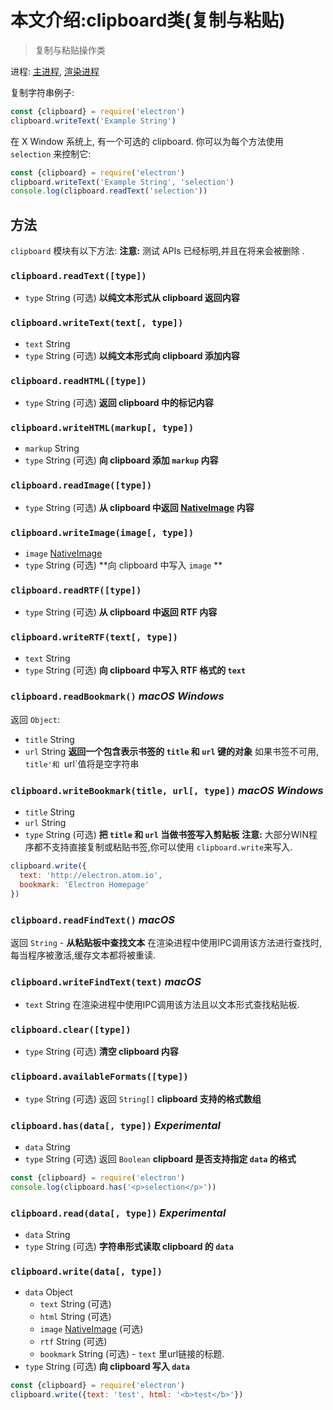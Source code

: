 # 本文介绍:clipboard类(复制与粘贴)
> 复制与粘贴操作类

进程: [主进程](../glossary.md#main-process), [渲染进程](../glossary.md#renderer-process)

复制字符串例子:
```JavaScript
const {clipboard} = require('electron')
clipboard.writeText('Example String')
```
在 X Window 系统上, 有一个可选的 clipboard. 你可以为每个方法使用 `selection` 来控制它:
```JavaScript
const {clipboard} = require('electron')
clipboard.writeText('Example String', 'selection')
console.log(clipboard.readText('selection'))
```

## 方法
 `clipboard` 模块有以下方法:
 **注意:** 测试 APIs 已经标明,并且在将来会被删除 .

### `clipboard.readText([type])`
* `type` String (可选)
 **以纯文本形式从 clipboard 返回内容**
 
### `clipboard.writeText(text[, type])`
* `text` String
* `type` String (可选)
 **以纯文本形式向 clipboard 添加内容**

### `clipboard.readHTML([type])`
* `type` String (可选)
 **返回 clipboard 中的标记内容**

### `clipboard.writeHTML(markup[, type])`
* `markup` String
* `type` String (可选)
 **向 clipboard 添加 `markup` 内容**

### `clipboard.readImage([type])`
* `type` String (可选)
 **从 clipboard 中返回 [NativeImage](native-image.md) 内容**

### `clipboard.writeImage(image[, type])`
* `image` [NativeImage](native-image.md)
* `type` String (可选)
 **向 clipboard 中写入 `image` **

### `clipboard.readRTF([type])`
* `type` String (可选)
 **从 clipboard 中返回 RTF 内容**

### `clipboard.writeRTF(text[, type])`
* `text` String
* `type` String (可选)
 **向 clipboard 中写入 RTF 格式的 `text`**

### `clipboard.readBookmark()` _macOS_ _Windows_
返回 `Object`:
* `title` String
* `url` String
 **返回一个包含表示书签的 `title` 和 `url` 键的对象**
 如果书签不可用, `title'和 `url`值将是空字符串


### `clipboard.writeBookmark(title, url[, type])` _macOS_ _Windows_
* `title` String
* `url` String
* `type` String (可选)
 **把 `title` 和 `url` 当做书签写入剪贴板**
 **注意:** 大部分WIN程序都不支持直接复制或粘贴书签,你可以使用 `clipboard.write`来写入.
 
```JavaScript
clipboard.write({
  text: 'http://electron.atom.io',
  bookmark: 'Electron Homepage'
})
```

### `clipboard.readFindText()` _macOS_

返回 `String` -  **从粘贴板中查找文本**
在渲染进程中使用IPC调用该方法进行查找时,每当程序被激活,缓存文本都将被重读.

### `clipboard.writeFindText(text)` _macOS_
* `text` String
在渲染进程中使用IPC调用该方法且以文本形式查找粘贴板.

### `clipboard.clear([type])`
* `type` String (可选)
 **清空 clipboard 内容**

### `clipboard.availableFormats([type])`
* `type` String (可选)
返回  `String[]` 
 **clipboard 支持的格式数组**

### `clipboard.has(data[, type])` _Experimental_
* `data` String
* `type` String (可选)
返回  `Boolean` 
**clipboard 是否支持指定 `data` 的格式**
```JavaScript
const {clipboard} = require('electron')
console.log(clipboard.has('<p>selection</p>'))
```

### `clipboard.read(data[, type])` _Experimental_
* `data` String
* `type` String (可选)
 **字符串形式读取 clipboard 的 `data`**


### `clipboard.write(data[, type])`
* `data` Object
  * `text` String (可选)
  * `html` String (可选)
  * `image` [NativeImage](native-image.md) (可选)
  * `rtf` String (可选)
  * `bookmark` String (可选) -  `text` 里url链接的标题.
* `type` String (可选)
 **向 clipboard 写入 `data`**
 
```JavaScript
const {clipboard} = require('electron')
clipboard.write({text: 'test', html: '<b>test</b>'})
```

